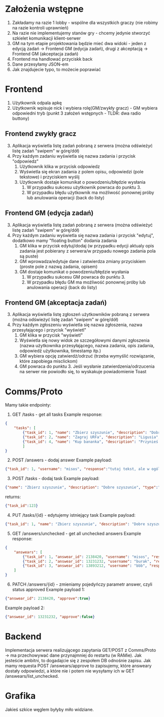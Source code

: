 # Założenia wstępne
1. Zakładamy na razie 1 lobby - wspólne dla wszystkich graczy (nie robimy na razie kontroli uprawnień)
2. Na razie nie implementujemy stanów gry - chcemy jedynie stworzyć szkielet komunikacji klient-serwer
3. GM na tym etapie projektowania będzie mieć dwa widoki - jeden z edycją zadań -> Frontend GM (edycja zadań), drugi z akceptacją -> Frontend GM (akceptacja zadań)
4. Frontend ma handlować przyciskk back
5. Dane przesyłamy JSON-em
6. Jak znajdujecie typo, to możecie poprawiać

# Frontend
1. Użytkownik odpala apkę
2. Użytkownik wpisuje nick i wybiera rolę(GM/zwykły gracz) - GM wybiera odpowiedni tryb (punkt 3 założeń wstępnych - TLDR: dwa radio buttony)

## Frontend zwykły gracz
3. Aplikacja wyświetla listę zadań pobraną z serwera (można odświeżyć listę zadań "swipem" w górę/dół)
4. Przy każdym zadaniu wyświetla się nazwa zadania i przycisk "odpowiedz"
    1. Użytkownik klika w przycisk odpowiedz
    2. Wyświetla się ekran zadania z polem opisu, odpowiedzi (pole tekstowe) i przyciskiem wyślij
    3. Użytkownik dostaje komunikat o powodzeniu/błędzie wysłania
        1. W przypadku sukcesu użytkownik powraca do punktu 3.
        2. W przypadku błędu użytkownik ma możliwość ponownej próby lub anulowania operacji (back do listy)

## Frontend GM (edycja zadań)
3. Aplikacja wyświetla listę zadań pobraną z serwera (można odświeżyć listę zadań "swipem" w górę/dół)
4. Przy każdym zadaniu wyświetla się nazwa zadania i przycisk "edytuj", dodatkowo mamy "floating button" dodania zadania
    1. GM klika w przycisk edytuj/dodaj (w przypadku edycji aktualy opis zadania jest pobierany z serwera/w przypadu nowego zadania pola są puste)
    2. GM wprowadza/edytuje dane i zatwierdza zmiany przyciskiem (proste pole z nazwą zadania, opisem)
    3. GM dostaje komunikat o powodzeniu/błędzie wysłania
        1. W przypadku sukcesu GM powraca do punktu 3.
        2. W przypadku błędu GM ma możliwość ponownej próby lub anulowania operacji (back do listy)

## Frontend GM (akceptacja zadań)
3. Aplikacja wyświetla listę zgłoszeń użytkowników pobraną z serwera (można odświeżyć listę zadań "swipem" w górę/dół)
4. Przy każdym zgłoszeniu wyświetla się nazwa zgłoszenia, nazwa przesyłającego i przycisk "wyświetl"
    1. GM klika w przycisk "wyświetl"
    2. Wyświetla się nowy widok ze szczegółowymi danymi zgłoszenia (nazwa użytkownika przesyłającego, nazwa zadania, opis zadania, odpowiedź użytkownika, timestamp itp.)
    3. GM wybiera opcję zatwierdź/odrzuć (trzeba wymyślić rozwiązanie, które zapobiega misclickom)
    4. GM powraca do punktu 3. Jeśli wysłanie zatwierdzenia/odrzucenia na serwer nie powiodło się, to wyskakuje powiadomienie Toast

# Comms/Proto
Mamy takie endpointy:
1. GET /tasks - get all tasks
Example response:
```JSON
{
    "tasks": [
        {"task_id": 1, "name": "Zbierz szyszunie", "description": "Dobre szyszunie", "type":"text"},
        {"task_id": 2, "name": "Zagraj URFa", "description": "Ligusia", "type":"text"},
        {"task_id": 4, "name": "Kup bananka", "description": "Przynieś rachunek i CCV do Guresza", "type":"text"}
        ]
}
```

2. POST /answers - dodaj answer
Example payload:
```JSON
{"task_id": 1, "username": "misos", "response":"tutaj tekst, ale w ogólności byte array np. - na razie styka text"}
```

3. POST /tasks - dodaj task
Example payload:
```JSON
{"name": "Zbierz szyszunie", "description": "Dobre szyszunie", "type":"text"}
```

returns:
```JSON
{"task_id":123}
```

4. PUT /tasks/{id} - edytujemy istniejący task
Example payload:
```JSON
{"task_id": 1, "name": "Zbierz szyszunie", "description": "Dobre szyszunie", "type":"text"}
```

5. GET /answers/unchecked - get all unchecked answers
Example response:
```JSON
{
    "answears": [
        {"task_id": 1, "answear_id": 2138420, "username": "misos", "response":"tutaj tekst, ale w ogólności byte array np. - na razie styka text"},
        {"task_id": 2, "answear_id": 13231232, "username": "burak", "response":"Better nerf irelia"},
        {"task_id": 3, "answear_id": 13893212, "username": "bbb", "response":"I'm ummm"}
    ]
}
```

6. PATCH /answers/{id} - zmieniamy pojedyńczy parametr answer, czyli status approved 
Example payload 1:
```JSON
{"answear_id": 2138420, "approve":true}
```

Example payload 2:
```JSON
{"answear_id": 13231232, "approve":false}
```

# Backend
Implementacja serwera realizującego zapytania GET/POST z Comms/Proto -> ma przechowywać dane przynajmniej do restartu (w RAMie). Jak jesteście ambitni, to dogadajcie się z zespołem DB odnośnie zapisu. Jak mamy requesta POST /answears/approve to zapisujemy, które answeary dostały odpowiedzi, a które nie i potem nie wysyłamy ich w GET /answears/list_unchecked.

# Grafika
Jakieś szkice węglem byłyby miło widziane.
